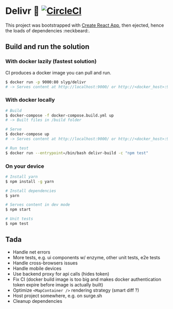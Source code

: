 # Delivr :truck: [![CircleCI](https://circleci.com/gh/slyg/delivr.svg?style=svg)](https://circleci.com/gh/slyg/delivr)

This project was bootstrapped with [Create React App](https://github.com/facebookincubator/create-react-app), then ejected, hence the loads of dependencies :neckbeard:.

## Build and run the solution

### With docker lazily (fastest solution)

CI produces a docker image you can pull and run.

```sh
$ docker run -p 9000:80 slyg/delivr
# -> Serves content at http://localhost:9000/ or http://<docker_host>:9000/
```

### With docker locally

```sh
# Build
$ docker-compose -f docker-compose.build.yml up
# -> Built files in /build folder

# Serve
$ docker-compose up
# -> Serves content at http://localhost:9000/ or http://<docker_host>:9000/

# Run test
$ docker run --entrypoint=/bin/bash delivr-build -c "npm test"
```

### On your device

```sh
# Install yarn
$ npm install -g yarn

# Install dependencies
$ yarn

# Serves content in dev mode
$ npm start

# Unit tests
$ npm test
```

## Tada

- Handle net errors
- More tests, e.g. ui components w/ enzyme, other unit tests, e2e tests
- Handle cross-browsers issues
- Handle mobile devices
- Use backend proxy for api calls (hides token)
- Fix CI (docker build image is too big and makes docker authentication token expire before image is actually built)
- Optimize `<MapContainer />` rendering strategy (smart diff ?)
- Host project somewhere, e.g. on surge.sh
- Cleanup dependencies
